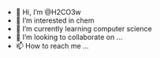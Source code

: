 - 👋 Hi, I’m @H2CO3w
- 👀 I’m interested in chem
- 🌱 I’m currently learning computer science
- 💞️ I’m looking to collaborate on ...
- 📫 How to reach me ...

<!---
H2CO3w/H2CO3w is a ✨ special ✨ repository because its `README.md` (this file) appears on your GitHub profile.
You can click the Preview link to take a look at your changes.
--->
